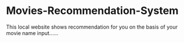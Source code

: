 # Movies-Recommendation-System
This local website shows recommendation for you on the basis of your movie name input......
